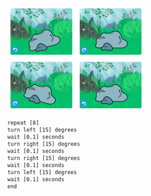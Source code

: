 ![वेगवेगळ्या कोनात खडक स्प्राईट दर्शविणारी प्रतिमांची एक पट्टी हे दाखवण्यासाठी आहे की जिगलिंग स्प्राईटला हलकेच वळवत आहे.](images/jiggle.png)

```blocks3
repeat [8]
turn left [15] degrees
wait [0.1] seconds
turn right [15] degrees
wait [0.1] seconds
turn right [15] degrees
wait [0.1] seconds
turn left [15] degrees
wait [0.1] seconds
end
```

